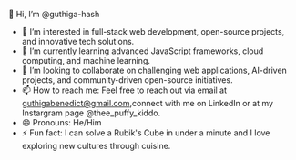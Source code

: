 👋 Hi, I’m @guthiga-hash

- 👀 I’m interested in full-stack web development, open-source projects, and innovative tech solutions.
- 🌱 I’m currently learning advanced JavaScript frameworks, cloud computing, and machine learning.
- 💞️ I’m looking to collaborate on challenging web applications, AI-driven projects, and community-driven open-source initiatives.
- 📫 How to reach me: Feel free to reach out via email at guthigabenedict@gmail.com,connect with me on LinkedIn or at my Instargram page @thee_puffy_kiddo.
- 😄 Pronouns: He/Him
- ⚡ Fun fact: I can solve a Rubik's Cube in under a minute and I love exploring new cultures through cuisine.

<!---

